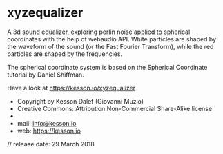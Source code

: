 # xyzequalizer
A 3d sound equalizer, exploring perlin noise applied to spherical coordinates with the help of webaudio API. White particles are shaped by the waveform of the sound (or the Fast Fourier Transform), while the red particles are shaped by the frequencies.

The spherical coordinate system is based on the Spherical Coordinate tutorial by Daniel Shiffman.

Have a look at https://kesson.io/xyzequalizer

* Copyright by Kesson Dalef (Giovanni Muzio)
* Creative Commons: Attribution Non-Commercial Share-Alike license
*
* mail: info@kesson.io
* web: https://kesson.io

// release date: 29 March 2018
